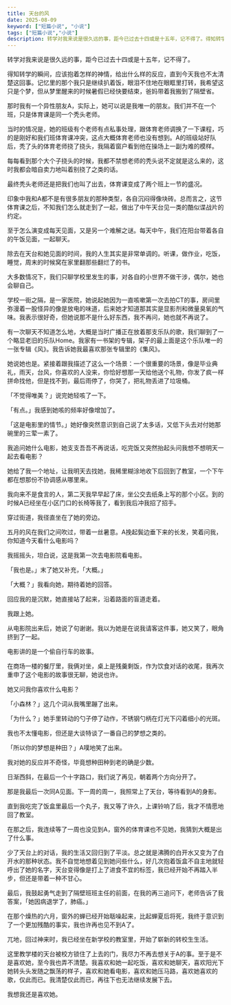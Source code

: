 ```yaml
---
title: 天台的风
date: 2025-08-09
keyword: ["短篇小说", "小说"]
tags: ["短篇小说","小说"]
description: 转学对我来说是很久远的事，距今已过去十四或是十五年，记不得了。得知转学的瞬间，应该抱着怎样的神情，给出什么样的反应，直到今天我也不太清楚这回事。记忆里的那个我只是继续扒着饭，眼泪不住地在眼眶里打转，我希望这只是个梦，但从梦里醒来的时候暑假已经快要结束，爸妈带着我搬到了隔壁省。
---
```


转学对我来说是很久远的事，距今已过去十四或是十五年，记不得了。

得知转学的瞬间，应该抱着怎样的神情，给出什么样的反应，直到今天我也不太清楚这回事。记忆里的那个我只是继续扒着饭，眼泪不住地在眼眶里打转，我希望这只是个梦，但从梦里醒来的时候暑假已经快要结束，爸妈带着我搬到了隔壁省。

那时我有一个异性朋友A，实际上，她可以说是我唯一的朋友。我们并不在一个班，只是体育课是同一个秃头老师。

当时的情况是，她的班级有个老师有点私事处理，跟体育老师调换了一下课程，巧的是刚好和我们班体育课冲突，这点大概体育老师也没有想到。A的班级站好队后，秃了头的体育老师挠了挠头，我隔着窗户看到他在操场上一副为难的模样。

每每看到那个大个子挠头的时候，我都不禁想老师的秃头说不定就是这么来的，这时我都会暗自卖力地叫着别挠了之类的话。

最终秃头老师还是把我们也叫了出去，体育课变成了两个班上一节的盛况。

印象中我和A都不是有很多朋友的那种类型，各自沉闷得像块砖。总而言之，这节体育课之后，不知我们怎么就走到了一起，做出了中午天台见一类的酷似谍战片的约定。

至于怎么演变成每天见面，又是另一个难解之谜。每天中午，我们在阳台带着各自的午饭见面，一起聊天。

除去在天台和她见面的时间，我的人生其实是非常单调的。听课，做作业，吃饭，睡觉，周末的时候窝在家里翻那些翻烂了的书。

大多数情况下，我们只聊学校里发生的事，对各自的小世界不做干涉，偶尔，她也会聊自己。

学校一街之隔，是一家医院，她说起她因为一直咳嗽第一次去拍CT的事，房间里弥漫着一股怪异的像是放电的味道，后来她才知道那其实是显影剂和微量臭氧的气味。我表示很好奇，但她说那不是什么好东西，我不再问，她也就不再说了。

有一次聊天不知道怎么地，大概是当时广播正在放着那支乐队的歌，我们聊到了一个略显老旧的乐队Home。我家有一书架的专辑，架子的最上面是这个乐队唯一的一张专辑《风》。我告诉她我最喜欢那张专辑里的《集风》。

她说她也是。紧接着跟我描述了这么一个场景：一个很重要的场景，像是毕业典礼，雨天，台风，你喜欢的人没来，你恰好想那一天给他送个礼物，你发了疯一样拼命找他，但是找不到，最后雨停了，你哭了，把礼物丢进了垃圾桶。

「不觉得唯美？」说完她轻咳了一下。

「有点。」我感到她咳的频率好像增加了。

「这是电影里的情节。」她好像突然意识到自己说了太多话，又低下头去对付她那碗里的三荤一素了。

我追问她什么电影，她支支吾吾不再说话，吃完饭又突然抬起头问我想不想明天一起去看电影？

她给了我一个地址，让我明天去找她，我稀里糊涂地收下后回到了教室，一个下午都在想那份不协调感从哪里来。

我向来不是食言的人，第二天我早早起了床，坐公交去纸条上写的那个小区。到的时候A已经坐在小区门口的长椅等我了，看到我后冲我招了招手。

穿过街道，我径直坐在了她的旁边。

五月的风在我们之间吹过，带着一丝暑意。A挽起鬓边垂下来的长发，笑着问我，你知道今天看什么电影吗？

我摇摇头，坦白说，这是我第一次去电影院看电影。

「我也是。」末了她又补充，「大概。」

「大概？」我看向她，期待着她的回答。

回应我的是沉默，她直接站了起来，沿着路面的盲道走着。

我跟上她。

从电影院出来后，她说了句谢谢。我以为她是在说我请客这件事，她又笑了，眼角挤到了一起。

电影讲的是一个偷自行车的故事。

在商场一楼的餐厅里，我俩对坐，桌上是残羹剩饭，作为饮食对话的收尾，我再次重申了这个电影的故事很无聊，她说也许。

她又问我你喜欢什么电影？

「小森林？」这几个词从我嘴里蹦了出来。

「为什么？」她手里转动的勺子停了动作，不锈钢勺柄在灯光下闪着细小的光斑。

我也不太懂电影，但还是大谈特谈了一番自己的梦想之类的。

「所以你的梦想是种田？」A噗地笑了出来。

我对她的反应并不奇怪，毕竟想种田种到老的确是少数。

日渐西斜，在最后一个十字路口，我们说了再见，朝着两个方向分开了。

那是我最后一次同A见面。下一周的周一，我照常上了天台，等待看到A的身影。

直到我吃完了饭盒里最后一个丸子，我又等了许久，上课铃响了后，我才不情愿地回了教室。

在那之后，我连续等了一周也没见到A，窗外的体育课也不见她，我猜到大概是出了什么事。

少了天台上的对话，我的生活又回归到了平淡。总之就是沸腾的白开水又变为了白开水的那种状态。我不自觉地想着见到她问些什么，好几次抱着饭盒不自主地就轻呼出了她的名字，天台变得像是打上了进食不宜的标签，我已经开始不再踏入半步，但还是带着一种不甘心。

最后，我鼓起勇气走到了隔壁班班主任的前面，在我的再三追问下，老师告诉了我答案，「她因病退学了，肺癌。」

在那个燥热的六月，窗外的蝉已经开始聒噪起来，比起蝉夏后将死，我终于意识到了一个更加残酷的事实，我也许再也见不到A了。

兀地，回过神来时，我已经坐在新学校的教室里，开始了崭新的转校生生活。

这里教学楼的天台被校方锁住了上去的门，我尽力不再去想关于A的事。至于是不是喜欢她，至今我也弄不清楚。我喜欢和她一起吃饭，喜欢和她聊天，喜欢阳光下她转头头发随之飘荡的样子，喜欢和她看电影，喜欢和她压马路，喜欢她喜欢的歌，仅此而已。我清楚仅此而已，再往下也无法继续发展下去。

我想我还是喜欢她。